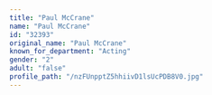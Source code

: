 ```yaml
---
title: "Paul McCrane"
name: "Paul McCrane"
id: "32393"
original_name: "Paul McCrane"
known_for_department: "Acting"
gender: "2"
adult: "false"
profile_path: "/nzFUnpptZ5hhiivD1lsUcPDB8V0.jpg"
---
```

